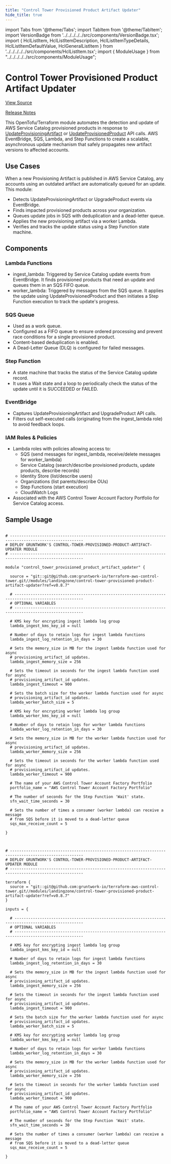 ```yaml
---
title: "Control Tower Provisioned Product Artifact Updater"
hide_title: true
---
```


import Tabs from '@theme/Tabs';
import TabItem from '@theme/TabItem';
import VersionBadge from '../../../../../src/components/VersionBadge.tsx';
import { HclListItem, HclListItemDescription, HclListItemTypeDetails, HclListItemDefaultValue, HclGeneralListItem } from '../../../../../src/components/HclListItem.tsx';
import { ModuleUsage } from "../../../../../src/components/ModuleUsage";

<VersionBadge repoTitle="Control Tower" version="0.8.7" />

# Control Tower Provisioned Product Artifact Updater

<a href="https://github.com/gruntwork-io/terraform-aws-control-tower/tree/v0.8.7/modules/landingzone/control-tower-provisioned-product-artifact-updater" className="link-button" title="View the source code for this module in GitHub.">View Source</a>

<a href="https://github.com/gruntwork-io/terraform-aws-control-tower/releases?q=control-tower-provisioned-product-artifact-updater" className="link-button" title="Release notes for only versions which impacted this module.">Release Notes</a>

This OpenTofu/Terraform module automates the detection and update of AWS Service Catalog provisioned products in response to [UpdateProvisioningArtifact](https://docs.aws.amazon.com/servicecatalog/latest/dg/API_UpdateProvisioningArtifact.html) or [UpdateProvisionedProduct](https://docs.aws.amazon.com/servicecatalog/latest/dg/API_UpgradeProduct.html) API calls. AWS EventBridge, SQS, Lambda, and Step Functions to create a scalable, asynchronous update mechanism that safely propagates new artifact versions to affected accounts.

## Use Cases

When a new Provisioning Artifact is published in AWS Service Catalog, any accounts using an outdated artifact are automatically queued for an update. This module:

*   Detects UpdateProvisioningArtifact or UpgradeProduct events via EventBridge.
*   Finds impacted provisioned products across your organization.
*   Queues update jobs in SQS with deduplication and a dead-letter queue.
*   Applies the new provisioning artifact via a worker Lambda.
*   Verifies and tracks the update status using a Step Function state machine.

## Components

### Lambda Functions

*   ingest_lambda: Triggered by Service Catalog update events from EventBridge. It finds provisioned products that need an update and queues them in an SQS FIFO queue.
*   worker_lambda: Triggered by messages from the SQS queue. It applies the update using UpdateProvisionedProduct and then initiates a Step Function execution to track the update's progress.

### SQS Queue

*   Used as a work queue.
*   Configured as a FIFO queue to ensure ordered processing and prevent race conditions for a single provisioned product.
*   Content-based deduplication is enabled.
*   A Dead-Letter Queue (DLQ) is configured for failed messages.

### Step Function

*   A state machine that tracks the status of the Service Catalog update record.
*   It uses a Wait state and a loop to periodically check the status of the update until it is SUCCEEDED or FAILED.

### EventBridge

*   Captures UpdateProvisioningArtifact and UpgradeProduct API calls.
*   Filters out self-executed calls (originating from the ingest_lambda role) to avoid feedback loops.

### IAM Roles & Policies

*   Lambda roles with policies allowing access to:
    *   SQS (send messages for ingest_lambda, receive/delete messages for worker_lambda)
    *   Service Catalog (search/describe provisioned products, update products, describe records)
    *   Identity Store (list/describe users)
    *   Organizations (list parents/describe OUs)
    *   Step Functions (start execution)
    *   CloudWatch Logs
*   Associated with the AWS Control Tower Account Factory Portfolio for Service Catalog access.

## Sample Usage

<Tabs>
<TabItem value="terraform" label="Terraform" default>

```hcl title="main.tf"

# ------------------------------------------------------------------------------------------------------
# DEPLOY GRUNTWORK'S CONTROL-TOWER-PROVISIONED-PRODUCT-ARTIFACT-UPDATER MODULE
# ------------------------------------------------------------------------------------------------------

module "control_tower_provisioned_product_artifact_updater" {

  source = "git::git@github.com:gruntwork-io/terraform-aws-control-tower.git//modules/landingzone/control-tower-provisioned-product-artifact-updater?ref=v0.8.7"

  # ----------------------------------------------------------------------------------------------------
  # OPTIONAL VARIABLES
  # ----------------------------------------------------------------------------------------------------

  # KMS key for encrypting ingest lambda log group
  lambda_ingest_kms_key_id = null

  # Number of days to retain logs for ingest lambda functions
  lambda_ingest_log_retention_in_days = 30

  # Sets the memory_size in MB for the ingest lambda function used for async
  # provisioning_artifact_id updates.
  lambda_ingest_memory_size = 256

  # Sets the timeout in seconds for the ingest lambda function used for async
  # provisioning_artifact_id updates.
  lambda_ingest_timeout = 900

  # Sets the batch size for the worker lambda function used for async
  # provisioning_artifact_id updates.
  lambda_worker_batch_size = 5

  # KMS key for encrypting worker lambda log group
  lambda_worker_kms_key_id = null

  # Number of days to retain logs for worker lambda functions
  lambda_worker_log_retention_in_days = 30

  # Sets the memory_size in MB for the worker lambda function used for async
  # provisioning_artifact_id updates.
  lambda_worker_memory_size = 256

  # Sets the timeout in seconds for the worker lambda function used for async
  # provisioning_artifact_id updates.
  lambda_worker_timeout = 900

  # The name of your AWS Control Tower Account Factory Portfolio
  portfolio_name = "AWS Control Tower Account Factory Portfolio"

  # The number of seconds for the Step Function 'Wait' state.
  sfn_wait_time_seconds = 30

  # Sets the number of times a consumer (worker lambda) can receive a message
  # from SQS before it is moved to a dead-letter queue
  sqs_max_receive_count = 5

}


```

</TabItem>
<TabItem value="terragrunt" label="Terragrunt" default>

```hcl title="terragrunt.hcl"

# ------------------------------------------------------------------------------------------------------
# DEPLOY GRUNTWORK'S CONTROL-TOWER-PROVISIONED-PRODUCT-ARTIFACT-UPDATER MODULE
# ------------------------------------------------------------------------------------------------------

terraform {
  source = "git::git@github.com:gruntwork-io/terraform-aws-control-tower.git//modules/landingzone/control-tower-provisioned-product-artifact-updater?ref=v0.8.7"
}

inputs = {

  # ----------------------------------------------------------------------------------------------------
  # OPTIONAL VARIABLES
  # ----------------------------------------------------------------------------------------------------

  # KMS key for encrypting ingest lambda log group
  lambda_ingest_kms_key_id = null

  # Number of days to retain logs for ingest lambda functions
  lambda_ingest_log_retention_in_days = 30

  # Sets the memory_size in MB for the ingest lambda function used for async
  # provisioning_artifact_id updates.
  lambda_ingest_memory_size = 256

  # Sets the timeout in seconds for the ingest lambda function used for async
  # provisioning_artifact_id updates.
  lambda_ingest_timeout = 900

  # Sets the batch size for the worker lambda function used for async
  # provisioning_artifact_id updates.
  lambda_worker_batch_size = 5

  # KMS key for encrypting worker lambda log group
  lambda_worker_kms_key_id = null

  # Number of days to retain logs for worker lambda functions
  lambda_worker_log_retention_in_days = 30

  # Sets the memory_size in MB for the worker lambda function used for async
  # provisioning_artifact_id updates.
  lambda_worker_memory_size = 256

  # Sets the timeout in seconds for the worker lambda function used for async
  # provisioning_artifact_id updates.
  lambda_worker_timeout = 900

  # The name of your AWS Control Tower Account Factory Portfolio
  portfolio_name = "AWS Control Tower Account Factory Portfolio"

  # The number of seconds for the Step Function 'Wait' state.
  sfn_wait_time_seconds = 30

  # Sets the number of times a consumer (worker lambda) can receive a message
  # from SQS before it is moved to a dead-letter queue
  sqs_max_receive_count = 5

}


```

</TabItem>
</Tabs>

<!-- ##DOCS-SOURCER-START
{
  "originalSources": [
    "https://github.com/gruntwork-io/terraform-aws-control-tower/tree/v0.8.7/modules/control-tower-provisioned-product-artifact-updater/readme.md",
    "https://github.com/gruntwork-io/terraform-aws-control-tower/tree/v0.8.7/modules/control-tower-provisioned-product-artifact-updater/variables.tf",
    "https://github.com/gruntwork-io/terraform-aws-control-tower/tree/v0.8.7/modules/control-tower-provisioned-product-artifact-updater/outputs.tf"
  ],
  "sourcePlugin": "module-catalog-api",
  "hash": "8da51e7595f7cd1714367641513551f4"
}
##DOCS-SOURCER-END -->

